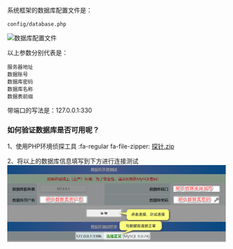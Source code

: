 

系统框架的数据库配置文件是：

```
config/database.php
```

![数据库配置文件](./_images/202303200942167.png)

以上参数分别代表是：

```
服务器地址
数据账号
数据库密码
数据库名称
数据表前缀
```

带端口的写法是：127.0.0.1:330

### **如何验证数据库是否可用呢？**

1、使用PHP环境侦探工具
:fa-regular fa-file-zipper: [探针.zip](/探针.zip)

2、将以上的数据库信息填写到下方进行连接测试
![检查mysql数据库账号是否正确](./_images/202303200915650.png)
